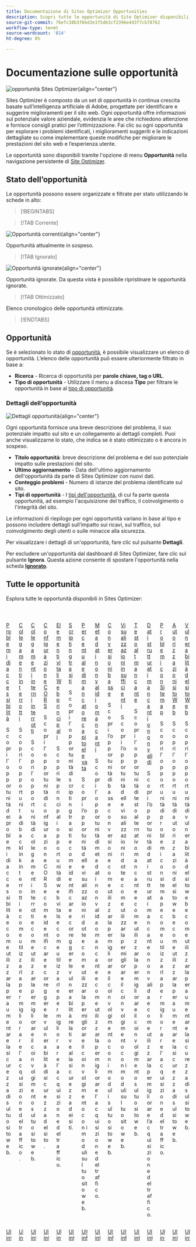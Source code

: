 ```yaml
---
title: Documentazione di Sites Optimizer Opportunities
description: Scopri tutte le opportunità di Site Optimizer disponibili e come utilizzarle per migliorare le prestazioni del sito.
source-git-commit: 76efc38b3f6bd3e1f5d63cf2396e443f7cb78762
workflow-type: tm+mt
source-wordcount: '814'
ht-degree: 8%

---
```



# Documentazione sulle opportunità

![opportunità Sites Optimizer](./assets/overview/hero.png){align="center"}


Sites Optimizer è composto da un set di opportunità in continua crescita basate sull’intelligenza artificiale di Adobe, progettate per identificare e suggerire miglioramenti per il sito web. Ogni opportunità offre informazioni sul potenziale valore aziendale, evidenzia le aree che richiedono attenzione e fornisce consigli pratici per l’ottimizzazione. Fai clic su ogni opportunità per esplorare i problemi identificati, i miglioramenti suggeriti e le indicazioni dettagliate su come implementare queste modifiche per migliorare le prestazioni del sito web e l’esperienza utente.

Le opportunità sono disponibili tramite l&#39;opzione di menu **Opportunità** nella navigazione persistente di [Site Optimizer](/help/documentation/basics.md#navigation).

## Stato dell’opportunità

Le opportunità possono essere organizzate e filtrate per stato utilizzando le schede in alto:

>[!BEGINTABS]

>[!TAB Corrente]

![Opportunità correnti](./assets/overview/current.png){align="center"}

Opportunità attualmente in sospeso.

>[!TAB Ignorato]

![Opportunità ignorate](./assets/overview/ignored.png){align="center"}

Opportunità ignorate. Da questa vista è possibile ripristinare le opportunità ignorate.

>[!TAB Ottimizzato]

Elenco cronologico delle opportunità ottimizzate.

>[!ENDTABS]

## Opportunità

Se è selezionato lo stato di [opportunità](#opportunity-status), è possibile visualizzare un elenco di opportunità. L’elenco delle opportunità può essere ulteriormente filtrato in base a:

* **Ricerca** - Ricerca di opportunità per **parole chiave, tag o URL**.
* **Tipo di opportunità** - Utilizzare il menu a discesa **Tipo** per filtrare le opportunità in base al [tipo di opportunità](/help/opportunity-types/overview.md).

### Dettagli dell’opportunità

![Dettagli opportunità](/help/documentation/opportunities/assets/overview/opportunity-details.png){align="center"}

Ogni opportunità fornisce una breve descrizione del problema, il suo potenziale impatto sul sito e un collegamento ai dettagli completi. Puoi anche visualizzarne lo stato, che indica se è stato ottimizzato o è ancora in sospeso.

* **Titolo opportunità**: breve descrizione del problema e del suo potenziale impatto sulle prestazioni del sito.
* **Ultimo aggiornamento** - Data dell&#39;ultimo aggiornamento dell&#39;opportunità da parte di Sites Optimizer con nuovi dati.
* **Conteggio problemi** - Numero di istanze del problema identificate sul sito.
* **Tipi di opportunità** - I [tipi dell&#39;opportunità](/help/opportunity-types/overview.md), di cui fa parte questa opportunità, ad esempio l&#39;acquisizione del traffico, il coinvolgimento o l&#39;integrità del sito.

Le informazioni di riepilogo per ogni opportunità variano in base al tipo e possono includere dettagli sull’impatto sui ricavi, sul traffico, sul coinvolgimento degli utenti o sulle minacce alla sicurezza.

Per visualizzare i dettagli di un&#39;opportunità, fare clic sul pulsante **Dettagli**.

Per escludere un&#39;opportunità dal dashboard di Sites Optimizer, fare clic sul pulsante **Ignora**.  Questa azione consente di spostare l&#39;opportunità nella scheda [**Ignorato**](#opportunity-status).

## Tutte le opportunità

Esplora tutte le opportunità disponibili in Sites Optimizer:

<!-- CARDS

* ./accessibility-issues.md
  {title=Accessibility issues}
  {image=../../assets/common/card-arrows.png} 
* ./broken-backlinks.md
  {title=Broken backlinks}
  {image=../../assets/common/card-arrows.png}
* ./broken-internal-links.md
  {title=Broken internal links}
  {image=../../assets/common/card-link.png}
* ./cors-configuration.md
  {title=CORS configuration}
  {image=../../assets/common/card-code.png}
* ./core-web-vitals.md
  {title=Core web vitals}
  {image=../../assets/common/card-performance.png}
* ./cross-site-scripting.md
  {title=Cross-site scripting}
  {image=../../assets/common/card-code.png}
* ./high-bounce-rate.md
  {title=High bounce rate}
  {image=../../assets/common/card-arrows.png}    
* ./invalid-or-missing-metadata.md
  {title=Invalid or missing metadata}
  {image=../../assets/common/card-code.png}
* ./low-conversions.md
  {title=Low conversions}
  {image=../../assets/common/card-bag.png}
* ./low-views.md
  {title=Low views}
  {image=../../assets/common/card-bag.png}   
* ./missing-alt-text.md
  {title=Missing alt text}
  {image=../../assets/common/card-arrows.png}
* ./missing-invalid-structured-data.md
  {title=Missing or invalid structured data}
  {image=../../assets/common/card-bag.png}
* ./sitemap-issues.md
  {title=Sitemap issues}
  {image=../../assets/common/card-relationship.png}
* ./website-permissions.md
  {title=Website permissions}
  {image=../../assets/common/card-people.png}
* ./website-vulnerabilities.md
  {title=Website vulnerabilities}
  {image=../../assets/common/card-puzzle.png}
  
--->
<!-- START CARDS HTML - DO NOT MODIFY BY HAND -->
<div class="columns">
    <div class="column is-half-tablet is-half-desktop is-one-third-widescreen" aria-label="Accessibility issues">
        <div class="card" style="height: 100%; display: flex; flex-direction: column; height: 100%;">
            <div class="card-image">
                <figure class="image x-is-16by9">
                    <a href="./accessibility-issues.md" title="Problemi di accessibilità" target="_blank" rel="referrer">
                        <img class="is-bordered-r-small" src="../../assets/common/card-arrows.png" alt="Problemi di accessibilità"
                             style="width: 100%; aspect-ratio: 16 / 9; object-fit: cover; overflow: hidden; display: block; margin: auto;">
                    </a>
                </figure>
            </div>
            <div class="card-content is-padded-small" style="display: flex; flex-direction: column; flex-grow: 1; justify-content: space-between;">
                <div class="top-card-content">
                    <p class="headline is-size-6 has-text-weight-bold">
                        <a href="./accessibility-issues.md" target="_blank" rel="referrer" title="Problemi di accessibilità">Problemi di accessibilità</a>
                    </p>
                    <p class="is-size-6">Scopri l’opportunità dei problemi di accessibilità e come utilizzarla per aumentare la sicurezza di sul tuo sito web.</p>
                </div>
                <a href="./accessibility-issues.md" target="_blank" rel="referrer" class="spectrum-Button spectrum-Button--outline spectrum-Button--primary spectrum-Button--sizeM" style="align-self: flex-start; margin-top: 1rem;">
                    <span class="spectrum-Button-label has-no-wrap has-text-weight-bold">Ulteriori informazioni</span>
                </a>
            </div>
        </div>
    </div>
    <div class="column is-half-tablet is-half-desktop is-one-third-widescreen" aria-label="Broken backlinks">
        <div class="card" style="height: 100%; display: flex; flex-direction: column; height: 100%;">
            <div class="card-image">
                <figure class="image x-is-16by9">
                    <a href="./broken-backlinks.md" title="Backlink interrotti" target="_blank" rel="referrer">
                        <img class="is-bordered-r-small" src="../../assets/common/card-arrows.png" alt="Backlink interrotti"
                             style="width: 100%; aspect-ratio: 16 / 9; object-fit: cover; overflow: hidden; display: block; margin: auto;">
                    </a>
                </figure>
            </div>
            <div class="card-content is-padded-small" style="display: flex; flex-direction: column; flex-grow: 1; justify-content: space-between;">
                <div class="top-card-content">
                    <p class="headline is-size-6 has-text-weight-bold">
                        <a href="./broken-backlinks.md" target="_blank" rel="referrer" title="Backlink interrotti">Collegamenti interrotti</a>
                    </p>
                    <p class="is-size-6">Scopri l’opportunità di backlink interrotti e come utilizzarla per migliorare l’acquisizione del traffico.</p>
                </div>
                <a href="./broken-backlinks.md" target="_blank" rel="referrer" class="spectrum-Button spectrum-Button--outline spectrum-Button--primary spectrum-Button--sizeM" style="align-self: flex-start; margin-top: 1rem;">
                    <span class="spectrum-Button-label has-no-wrap has-text-weight-bold">Ulteriori informazioni</span>
                </a>
            </div>
        </div>
    </div>
    <div class="column is-half-tablet is-half-desktop is-one-third-widescreen" aria-label="Broken internal links">
        <div class="card" style="height: 100%; display: flex; flex-direction: column; height: 100%;">
            <div class="card-image">
                <figure class="image x-is-16by9">
                    <a href="./broken-internal-links.md" title="Collegamenti interni interrotti" target="_blank" rel="referrer">
                        <img class="is-bordered-r-small" src="../../assets/common/card-link.png" alt="Collegamenti interni interrotti"
                             style="width: 100%; aspect-ratio: 16 / 9; object-fit: cover; overflow: hidden; display: block; margin: auto;">
                    </a>
                </figure>
            </div>
            <div class="card-content is-padded-small" style="display: flex; flex-direction: column; flex-grow: 1; justify-content: space-between;">
                <div class="top-card-content">
                    <p class="headline is-size-6 has-text-weight-bold">
                        <a href="./broken-internal-links.md" target="_blank" rel="referrer" title="Collegamenti interni interrotti">Collegamenti interni interrotti</a>
                    </p>
                    <p class="is-size-6">Scopri l’opportunità di collegamenti interrotti e come utilizzarla per migliorare il coinvolgimento sul tuo sito web.</p>
                </div>
                <a href="./broken-internal-links.md" target="_blank" rel="referrer" class="spectrum-Button spectrum-Button--outline spectrum-Button--primary spectrum-Button--sizeM" style="align-self: flex-start; margin-top: 1rem;">
                    <span class="spectrum-Button-label has-no-wrap has-text-weight-bold">Ulteriori informazioni</span>
                </a>
            </div>
        </div>
    </div>
    <div class="column is-half-tablet is-half-desktop is-one-third-widescreen" aria-label="CORS configuration">
        <div class="card" style="height: 100%; display: flex; flex-direction: column; height: 100%;">
            <div class="card-image">
                <figure class="image x-is-16by9">
                    <a href="./cors-configuration.md" title="Configurazione CORS" target="_blank" rel="referrer">
                        <img class="is-bordered-r-small" src="../../assets/common/card-code.png" alt="Configurazione CORS"
                             style="width: 100%; aspect-ratio: 16 / 9; object-fit: cover; overflow: hidden; display: block; margin: auto;">
                    </a>
                </figure>
            </div>
            <div class="card-content is-padded-small" style="display: flex; flex-direction: column; flex-grow: 1; justify-content: space-between;">
                <div class="top-card-content">
                    <p class="headline is-size-6 has-text-weight-bold">
                        <a href="./cors-configuration.md" target="_blank" rel="referrer" title="Configurazione CORS">Configurazione CORS</a>
                    </p>
                    <p class="is-size-6">Scopri l’opportunità di configurazione CORS e come identificare e correggere le vulnerabilità di sicurezza del sito.</p>
                </div>
                <a href="./cors-configuration.md" target="_blank" rel="referrer" class="spectrum-Button spectrum-Button--outline spectrum-Button--primary spectrum-Button--sizeM" style="align-self: flex-start; margin-top: 1rem;">
                    <span class="spectrum-Button-label has-no-wrap has-text-weight-bold">Ulteriori informazioni</span>
                </a>
            </div>
        </div>
    </div>
    <div class="column is-half-tablet is-half-desktop is-one-third-widescreen" aria-label="Core web vitals">
        <div class="card" style="height: 100%; display: flex; flex-direction: column; height: 100%;">
            <div class="card-image">
                <figure class="image x-is-16by9">
                    <a href="./core-web-vitals.md" title="Elementi vitali web di base" target="_blank" rel="referrer">
                        <img class="is-bordered-r-small" src="../../assets/common/card-performance.png" alt="Elementi vitali web di base"
                             style="width: 100%; aspect-ratio: 16 / 9; object-fit: cover; overflow: hidden; display: block; margin: auto;">
                    </a>
                </figure>
            </div>
            <div class="card-content is-padded-small" style="display: flex; flex-direction: column; flex-grow: 1; justify-content: space-between;">
                <div class="top-card-content">
                    <p class="headline is-size-6 has-text-weight-bold">
                        <a href="./core-web-vitals.md" target="_blank" rel="referrer" title="Elementi vitali web di base">Elementi vitali Web principali</a>
                    </p>
                    <p class="is-size-6">Scopri le principali opportunità di web vitals e come utilizzarle per migliorare l’acquisizione del traffico.</p>
                </div>
                <a href="./core-web-vitals.md" target="_blank" rel="referrer" class="spectrum-Button spectrum-Button--outline spectrum-Button--primary spectrum-Button--sizeM" style="align-self: flex-start; margin-top: 1rem;">
                    <span class="spectrum-Button-label has-no-wrap has-text-weight-bold">Ulteriori informazioni</span>
                </a>
            </div>
        </div>
    </div>
    <div class="column is-half-tablet is-half-desktop is-one-third-widescreen" aria-label="Cross-site scripting">
        <div class="card" style="height: 100%; display: flex; flex-direction: column; height: 100%;">
            <div class="card-image">
                <figure class="image x-is-16by9">
                    <a href="./cross-site-scripting.md" title="Cross-site scripting" target="_blank" rel="referrer">
                        <img class="is-bordered-r-small" src="../../assets/common/card-code.png" alt="Cross-site scripting"
                             style="width: 100%; aspect-ratio: 16 / 9; object-fit: cover; overflow: hidden; display: block; margin: auto;">
                    </a>
                </figure>
            </div>
            <div class="card-content is-padded-small" style="display: flex; flex-direction: column; flex-grow: 1; justify-content: space-between;">
                <div class="top-card-content">
                    <p class="headline is-size-6 has-text-weight-bold">
                        <a href="./cross-site-scripting.md" target="_blank" rel="referrer" title="Cross-site scripting">Scripting tra siti</a>
                    </p>
                    <p class="is-size-6">Scopri l’opportunità di scripting tra siti e come identificare e correggere le vulnerabilità relative alla sicurezza dei siti.</p>
                </div>
                <a href="./cross-site-scripting.md" target="_blank" rel="referrer" class="spectrum-Button spectrum-Button--outline spectrum-Button--primary spectrum-Button--sizeM" style="align-self: flex-start; margin-top: 1rem;">
                    <span class="spectrum-Button-label has-no-wrap has-text-weight-bold">Ulteriori informazioni</span>
                </a>
            </div>
        </div>
    </div>
    <div class="column is-half-tablet is-half-desktop is-one-third-widescreen" aria-label="High bounce rate">
        <div class="card" style="height: 100%; display: flex; flex-direction: column; height: 100%;">
            <div class="card-image">
                <figure class="image x-is-16by9">
                    <a href="./high-bounce-rate.md" title="Frequenza di rimbalzo elevata" target="_blank" rel="referrer">
                        <img class="is-bordered-r-small" src="../../assets/common/card-arrows.png" alt="Frequenza di rimbalzo elevata"
                             style="width: 100%; aspect-ratio: 16 / 9; object-fit: cover; overflow: hidden; display: block; margin: auto;">
                    </a>
                </figure>
            </div>
            <div class="card-content is-padded-small" style="display: flex; flex-direction: column; flex-grow: 1; justify-content: space-between;">
                <div class="top-card-content">
                    <p class="headline is-size-6 has-text-weight-bold">
                        <a href="./high-bounce-rate.md" target="_blank" rel="referrer" title="Frequenza di rimbalzo elevata">Percentuale di mancato recapito elevata</a>
                    </p>
                    <p class="is-size-6">Scopri l’opportunità delle visualizzazioni ridotte e come utilizzarla per migliorare il coinvolgimento con i moduli sul tuo sito web.</p>
                </div>
                <a href="./high-bounce-rate.md" target="_blank" rel="referrer" class="spectrum-Button spectrum-Button--outline spectrum-Button--primary spectrum-Button--sizeM" style="align-self: flex-start; margin-top: 1rem;">
                    <span class="spectrum-Button-label has-no-wrap has-text-weight-bold">Ulteriori informazioni</span>
                </a>
            </div>
        </div>
    </div>
    <div class="column is-half-tablet is-half-desktop is-one-third-widescreen" aria-label="Invalid or missing metadata">
        <div class="card" style="height: 100%; display: flex; flex-direction: column; height: 100%;">
            <div class="card-image">
                <figure class="image x-is-16by9">
                    <a href="./invalid-or-missing-metadata.md" title="Metadati non validi o mancanti" target="_blank" rel="referrer">
                        <img class="is-bordered-r-small" src="../../assets/common/card-code.png" alt="Metadati non validi o mancanti"
                             style="width: 100%; aspect-ratio: 16 / 9; object-fit: cover; overflow: hidden; display: block; margin: auto;">
                    </a>
                </figure>
            </div>
            <div class="card-content is-padded-small" style="display: flex; flex-direction: column; flex-grow: 1; justify-content: space-between;">
                <div class="top-card-content">
                    <p class="headline is-size-6 has-text-weight-bold">
                        <a href="./invalid-or-missing-metadata.md" target="_blank" rel="referrer" title="Metadati non validi o mancanti">Metadati non validi o mancanti</a>
                    </p>
                    <p class="is-size-6">Scopri l’opportunità di metadati non valida o mancante e come utilizzarla per migliorare l’acquisizione del traffico.</p>
                </div>
                <a href="./invalid-or-missing-metadata.md" target="_blank" rel="referrer" class="spectrum-Button spectrum-Button--outline spectrum-Button--primary spectrum-Button--sizeM" style="align-self: flex-start; margin-top: 1rem;">
                    <span class="spectrum-Button-label has-no-wrap has-text-weight-bold">Ulteriori informazioni</span>
                </a>
            </div>
        </div>
    </div>
    <div class="column is-half-tablet is-half-desktop is-one-third-widescreen" aria-label="Low conversions">
        <div class="card" style="height: 100%; display: flex; flex-direction: column; height: 100%;">
            <div class="card-image">
                <figure class="image x-is-16by9">
                    <a href="./low-conversions.md" title="Conversioni basse" target="_blank" rel="referrer">
                        <img class="is-bordered-r-small" src="../../assets/common/card-bag.png" alt="Conversioni basse"
                             style="width: 100%; aspect-ratio: 16 / 9; object-fit: cover; overflow: hidden; display: block; margin: auto;">
                    </a>
                </figure>
            </div>
            <div class="card-content is-padded-small" style="display: flex; flex-direction: column; flex-grow: 1; justify-content: space-between;">
                <div class="top-card-content">
                    <p class="headline is-size-6 has-text-weight-bold">
                        <a href="./low-conversions.md" target="_blank" rel="referrer" title="Conversioni basse">Conversioni basse</a>
                    </p>
                    <p class="is-size-6">Scopri l’opportunità di basse conversioni e come utilizzarla per migliorare il coinvolgimento con i moduli sul tuo sito web.</p>
                </div>
                <a href="./low-conversions.md" target="_blank" rel="referrer" class="spectrum-Button spectrum-Button--outline spectrum-Button--primary spectrum-Button--sizeM" style="align-self: flex-start; margin-top: 1rem;">
                    <span class="spectrum-Button-label has-no-wrap has-text-weight-bold">Ulteriori informazioni</span>
                </a>
            </div>
        </div>
    </div>
    <div class="column is-half-tablet is-half-desktop is-one-third-widescreen" aria-label="Low views">
        <div class="card" style="height: 100%; display: flex; flex-direction: column; height: 100%;">
            <div class="card-image">
                <figure class="image x-is-16by9">
                    <a href="./low-views.md" title="Visualizzazioni basse" target="_blank" rel="referrer">
                        <img class="is-bordered-r-small" src="../../assets/common/card-bag.png" alt="Visualizzazioni basse"
                             style="width: 100%; aspect-ratio: 16 / 9; object-fit: cover; overflow: hidden; display: block; margin: auto;">
                    </a>
                </figure>
            </div>
            <div class="card-content is-padded-small" style="display: flex; flex-direction: column; flex-grow: 1; justify-content: space-between;">
                <div class="top-card-content">
                    <p class="headline is-size-6 has-text-weight-bold">
                        <a href="./low-views.md" target="_blank" rel="referrer" title="Visualizzazioni basse">Visualizzazioni insufficienti</a>
                    </p>
                    <p class="is-size-6">Scopri l’opportunità delle visualizzazioni ridotte e come utilizzarla per migliorare il coinvolgimento con i moduli sul tuo sito web.</p>
                </div>
                <a href="./low-views.md" target="_blank" rel="referrer" class="spectrum-Button spectrum-Button--outline spectrum-Button--primary spectrum-Button--sizeM" style="align-self: flex-start; margin-top: 1rem;">
                    <span class="spectrum-Button-label has-no-wrap has-text-weight-bold">Ulteriori informazioni</span>
                </a>
            </div>
        </div>
    </div>
    <div class="column is-half-tablet is-half-desktop is-one-third-widescreen" aria-label="Missing alt text">
        <div class="card" style="height: 100%; display: flex; flex-direction: column; height: 100%;">
            <div class="card-image">
                <figure class="image x-is-16by9">
                    <a href="./missing-alt-text.md" title="Testo alt mancante" target="_blank" rel="referrer">
                        <img class="is-bordered-r-small" src="../../assets/common/card-arrows.png" alt="Testo alt mancante"
                             style="width: 100%; aspect-ratio: 16 / 9; object-fit: cover; overflow: hidden; display: block; margin: auto;">
                    </a>
                </figure>
            </div>
            <div class="card-content is-padded-small" style="display: flex; flex-direction: column; flex-grow: 1; justify-content: space-between;">
                <div class="top-card-content">
                    <p class="headline is-size-6 has-text-weight-bold">
                        <a href="./missing-alt-text.md" target="_blank" rel="referrer" title="Testo alt mancante">Testo alt mancante</a>
                    </p>
                    <p class="is-size-6">Scopri l’opportunità di testo alternativo mancante e come utilizzarla per migliorare il coinvolgimento sul tuo sito web.</p>
                </div>
                <a href="./missing-alt-text.md" target="_blank" rel="referrer" class="spectrum-Button spectrum-Button--outline spectrum-Button--primary spectrum-Button--sizeM" style="align-self: flex-start; margin-top: 1rem;">
                    <span class="spectrum-Button-label has-no-wrap has-text-weight-bold">Ulteriori informazioni</span>
                </a>
            </div>
        </div>
    </div>
    <div class="column is-half-tablet is-half-desktop is-one-third-widescreen" aria-label="Missing or invalid structured data">
        <div class="card" style="height: 100%; display: flex; flex-direction: column; height: 100%;">
            <div class="card-image">
                <figure class="image x-is-16by9">
                    <a href="./missing-invalid-structured-data.md" title="Dati strutturati mancanti o non validi" target="_blank" rel="referrer">
                        <img class="is-bordered-r-small" src="../../assets/common/card-bag.png" alt="Dati strutturati mancanti o non validi"
                             style="width: 100%; aspect-ratio: 16 / 9; object-fit: cover; overflow: hidden; display: block; margin: auto;">
                    </a>
                </figure>
            </div>
            <div class="card-content is-padded-small" style="display: flex; flex-direction: column; flex-grow: 1; justify-content: space-between;">
                <div class="top-card-content">
                    <p class="headline is-size-6 has-text-weight-bold">
                        <a href="./missing-invalid-structured-data.md" target="_blank" rel="referrer" title="Dati strutturati mancanti o non validi">Dati strutturati mancanti o non validi</a>
                    </p>
                    <p class="is-size-6">Scopri l’opportunità di dati strutturati mancante o non valida e come utilizzarla per migliorare l’acquisizione del traffico.</p>
                </div>
                <a href="./missing-invalid-structured-data.md" target="_blank" rel="referrer" class="spectrum-Button spectrum-Button--outline spectrum-Button--primary spectrum-Button--sizeM" style="align-self: flex-start; margin-top: 1rem;">
                    <span class="spectrum-Button-label has-no-wrap has-text-weight-bold">Ulteriori informazioni</span>
                </a>
            </div>
        </div>
    </div>
    <div class="column is-half-tablet is-half-desktop is-one-third-widescreen" aria-label="Sitemap issues">
        <div class="card" style="height: 100%; display: flex; flex-direction: column; height: 100%;">
            <div class="card-image">
                <figure class="image x-is-16by9">
                    <a href="./sitemap-issues.md" title="Problemi relativi alla mappa del sito" target="_blank" rel="referrer">
                        <img class="is-bordered-r-small" src="../../assets/common/card-relationship.png" alt="Problemi relativi alla mappa del sito"
                             style="width: 100%; aspect-ratio: 16 / 9; object-fit: cover; overflow: hidden; display: block; margin: auto;">
                    </a>
                </figure>
            </div>
            <div class="card-content is-padded-small" style="display: flex; flex-direction: column; flex-grow: 1; justify-content: space-between;">
                <div class="top-card-content">
                    <p class="headline is-size-6 has-text-weight-bold">
                        <a href="./sitemap-issues.md" target="_blank" rel="referrer" title="Problemi relativi alla mappa del sito">Problemi con Sitemap</a>
                    </p>
                    <p class="is-size-6">Scopri l’opportunità di problemi con sitemap e come utilizzarla per migliorare l’acquisizione del traffico.</p>
                </div>
                <a href="./sitemap-issues.md" target="_blank" rel="referrer" class="spectrum-Button spectrum-Button--outline spectrum-Button--primary spectrum-Button--sizeM" style="align-self: flex-start; margin-top: 1rem;">
                    <span class="spectrum-Button-label has-no-wrap has-text-weight-bold">Ulteriori informazioni</span>
                </a>
            </div>
        </div>
    </div>
    <div class="column is-half-tablet is-half-desktop is-one-third-widescreen" aria-label="Website permissions">
        <div class="card" style="height: 100%; display: flex; flex-direction: column; height: 100%;">
            <div class="card-image">
                <figure class="image x-is-16by9">
                    <a href="./website-permissions.md" title="Autorizzazioni del sito web" target="_blank" rel="referrer">
                        <img class="is-bordered-r-small" src="../../assets/common/card-people.png" alt="Autorizzazioni del sito web"
                             style="width: 100%; aspect-ratio: 16 / 9; object-fit: cover; overflow: hidden; display: block; margin: auto;">
                    </a>
                </figure>
            </div>
            <div class="card-content is-padded-small" style="display: flex; flex-direction: column; flex-grow: 1; justify-content: space-between;">
                <div class="top-card-content">
                    <p class="headline is-size-6 has-text-weight-bold">
                        <a href="./website-permissions.md" target="_blank" rel="referrer" title="Autorizzazioni del sito web">Autorizzazioni sito Web</a>
                    </p>
                    <p class="is-size-6">Scopri l’opportunità di autorizzazioni del sito web e come utilizzarla per aumentare la sicurezza di sul sito web.</p>
                </div>
                <a href="./website-permissions.md" target="_blank" rel="referrer" class="spectrum-Button spectrum-Button--outline spectrum-Button--primary spectrum-Button--sizeM" style="align-self: flex-start; margin-top: 1rem;">
                    <span class="spectrum-Button-label has-no-wrap has-text-weight-bold">Ulteriori informazioni</span>
                </a>
            </div>
        </div>
    </div>
    <div class="column is-half-tablet is-half-desktop is-one-third-widescreen" aria-label="Website vulnerabilities">
        <div class="card" style="height: 100%; display: flex; flex-direction: column; height: 100%;">
            <div class="card-image">
                <figure class="image x-is-16by9">
                    <a href="./website-vulnerabilities.md" title="Vulnerabilità dei siti web" target="_blank" rel="referrer">
                        <img class="is-bordered-r-small" src="../../assets/common/card-puzzle.png" alt="Vulnerabilità dei siti web"
                             style="width: 100%; aspect-ratio: 16 / 9; object-fit: cover; overflow: hidden; display: block; margin: auto;">
                    </a>
                </figure>
            </div>
            <div class="card-content is-padded-small" style="display: flex; flex-direction: column; flex-grow: 1; justify-content: space-between;">
                <div class="top-card-content">
                    <p class="headline is-size-6 has-text-weight-bold">
                        <a href="./website-vulnerabilities.md" target="_blank" rel="referrer" title="Vulnerabilità dei siti web">Vulnerabilità del sito Web</a>
                    </p>
                    <p class="is-size-6">Scopri l’opportunità di vulnerabilità del sito web e come utilizzarla per aumentare la sicurezza di sul sito web.</p>
                </div>
                <a href="./website-vulnerabilities.md" target="_blank" rel="referrer" class="spectrum-Button spectrum-Button--outline spectrum-Button--primary spectrum-Button--sizeM" style="align-self: flex-start; margin-top: 1rem;">
                    <span class="spectrum-Button-label has-no-wrap has-text-weight-bold">Ulteriori informazioni</span>
                </a>
            </div>
        </div>
    </div>
</div>
<!-- END CARDS HTML - DO NOT MODIFY BY HAND -->


